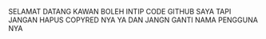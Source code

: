 SELAMAT DATANG KAWAN BOLEH INTIP CODE GITHUB SAYA TAPI JANGAN HAPUS COPYRED NYA YA DAN JANGN GANTI NAMA PENGGUNA NYA
